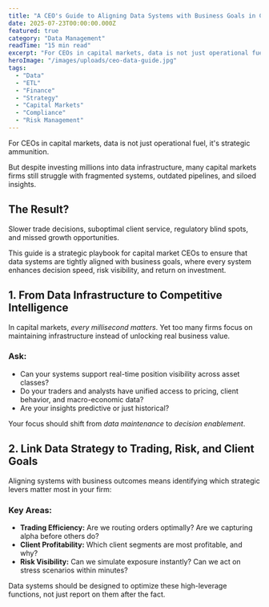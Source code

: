 ```yaml
---
title: "A CEO's Guide to Aligning Data Systems with Business Goals in Capital Markets"
date: 2025-07-23T00:00:00.000Z
featured: true
category: "Data Management"
readTime: "15 min read"
excerpt: "For CEOs in capital markets, data is not just operational fuel, it's strategic ammunition. But despite investing millions into data infrastructure, many capital markets firms still struggle with fragmented systems, outdated pipelines, and siloed insights."
heroImage: "/images/uploads/ceo-data-guide.jpg"
tags:
  - "Data"
  - "ETL"
  - "Finance"
  - "Strategy"
  - "Capital Markets"
  - "Compliance"
  - "Risk Management"
---
```


For CEOs in capital markets, data is not just operational fuel, it's strategic ammunition.

But despite investing millions into data infrastructure, many capital markets firms still struggle with fragmented systems, outdated pipelines, and siloed insights.

## The Result?

Slower trade decisions, suboptimal client service, regulatory blind spots, and missed growth opportunities.

This guide is a strategic playbook for capital market CEOs to ensure that data systems are tightly aligned with business goals, where every system enhances decision speed, risk visibility, and return on investment.

## 1. From Data Infrastructure to Competitive Intelligence

In capital markets, *every millisecond matters*. Yet too many firms focus on maintaining infrastructure instead of unlocking real business value.

### Ask:
- Can your systems support real-time position visibility across asset classes?
- Do your traders and analysts have unified access to pricing, client behavior, and macro-economic data?
- Are your insights predictive or just historical?

Your focus should shift from *data maintenance* to *decision enablement*.

## 2. Link Data Strategy to Trading, Risk, and Client Goals

Aligning systems with business outcomes means identifying which strategic levers matter most in your firm:

### Key Areas:
- **Trading Efficiency:** Are we routing orders optimally? Are we capturing alpha before others do?
- **Client Profitability:** Which client segments are most profitable, and why?
- **Risk Visibility:** Can we simulate exposure instantly? Can we act on stress scenarios within minutes?

Data systems should be designed to optimize these high-leverage functions, not just report on them after the fact.
